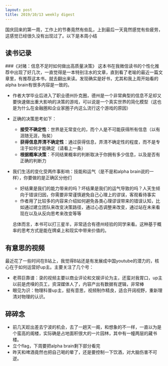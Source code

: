 ```yaml
---
layout: post
title: 2019/10/13 weekly digest
---
```

国庆回来的第一周，工作上的节奏竟然有些乱，上到最后一天竟然感觉有些疲劳，这感觉已经很久没有出现过了。以下是本周小结

## 读书记录
###《对赌：信息不足时如何做出高质量决策》
这本书在我微信读书的个性化推荐中出现了好几次，一直觉得是一本特别注水的文章，直到看了老喻的最近一篇文章里，有推荐这本书，就去翻出来读。发现确实是好书，尤其和我上周开始看的alpha brain有很多内容是一致的。

* 作者大学毕业后进入了职业德州扑克圈，德州是一个非常典型的信息不足却又要快速做出重大影响的决策的游戏，可以说是一个真实世界的简化模型（这也是为什么在金融圈和企业家圈子内这么流行这个游戏的原因）
* 正确的决策思考如下：
	* **接受不确定性**：世界是无常变化的，而个人是不可能获得所有信息（以有涯随无涯，殆矣）
	* **获得信息弄清不确定性**：通过获得信息，弄清不确定性的程度，而不是专注于如何才能确定（请看上一条）
	* **根据概率决策**：不同结果概率的判断取决于你拥有多少信息，以及是否有正确的判断力
* 我们生活的变化受两件事影响：技能和运气（是不是和alpha brain说的一样），你要做的是正确区分他们
	* 好结果是我们的能力带来的吗？坏结果是我们的运气导致的吗？人天生倾向于错误归因，你需要非常谨慎避免自己心理上的谬误，客观看待事实
	* 作者用了比较多的内容来介绍如何避免各类心理谬误带来的错误认知，比如通过建立团队来改变决策路径，通过心态调整来改变，通过站在未来看现在以及从反向思考来改变等等

	总体而言，本书可以打三星半，非常适合有德州经验的同学来看。这种基于概率的思考方式是能在牌桌上和现实中带来价值的。
	
## 有意思的视频
最近花了一些时间在B站上，我觉得B站还是有发展成中国youtube的潜力的，核心在于如何运营好up主。主要关注了几个号：

* 老蒋巨靠谱：录的视频主要以商业评论和文娱评论为主，还蛮对我胃口，up主以前是虎嗅的员工，资深媒体人了，内容产出有数据有逻辑，非常棒
* 眼见为识：物理科普up主，挺有意思，视频制作精良，适合开阔视野，重新理清对物理的认识。

## 碎碎念

* 前几天趁出差去宁波的机会，去了一趟天一阁，和想象的不一样，一直以为是个蛮高的阁楼，实际确是占地面积很大的一片园林，其中有一幢两层的藏书楼。
* 立个flag，下周要把alpha brain剩下部分看完
* 昨天和啤酒竟然也把自己喝的晕了，还是要控制一下饮酒，对大脑伤害不可逆。




